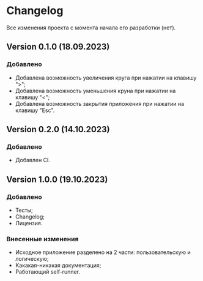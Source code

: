 # Changelog
Все изменения проекта с момента начала его разработки (нет).

## Version 0.1.0 (18.09.2023)
### Добавлено
- Добавлена возможность увеличения круга при нажатии на клавишу ">";
- Добавлена возможность уменьшения круна при нажатии на клавишу "<";
- Добавлена возможность закрытия приложения при нажатии на клавишу "Esc".

## Version 0.2.0 (14.10.2023)
### Добавлено
- Добавлен CI.

## Version 1.0.0 (19.10.2023)
### Добавлено
- Тесты;
- Changelog;
- Лицензия.
### Внесенные изменения
- Исходное приложение разделено на 2 части: пользовательскую и логическую;
- Какакая-никакая документация;
- Работающий self-runner.
